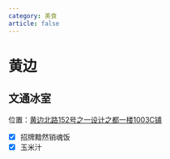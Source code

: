 ```yaml
---
category: 美食
article: false
---
```


# 黄边

## 文通冰室

<span class="icon iconfont icon-locate"></span> 位置：<a href="https://ditu.amap.com/place/B0I27AP2TM" target="_blank">黄边北路152号之一设计之都一楼1003C铺</a>

- [x] 招牌黯然销魂饭
- [x] 玉米汁